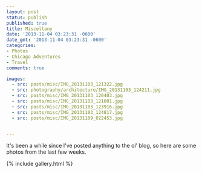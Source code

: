 ```yaml
---
layout: post
status: publish
published: true
title: Miscellany
date: '2013-11-04 03:23:31 -0600'
date_gmt: '2013-11-04 03:23:31 -0600'
categories:
- Photos
- Chicago Adventures
- Travel
comments: true

images: 
  - src: posts/misc/IMG_20131103_121322.jpg
  - src: photography/architecture/IMG_20131103_124211.jpg
  - src: posts/misc/IMG_20131103_120403.jpg
  - src: posts/misc/IMG_20131103_121001.jpg
  - src: posts/misc/IMG_20131103_123916.jpg
  - src: posts/misc/IMG_20131103_124817.jpg
  - src: posts/misc/IMG_20131109_022453.jpg


---
```


It's been a while since I've posted anything to the ol' blog, so here are some photos from the last few weeks.


{% include gallery.html %}
